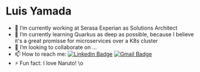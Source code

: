 # Luis Yamada


- 🔭  I’m currently working at Serasa Experian as Solutions Architect
- 🌱  I’m currently learning Quarkus as deep as possible, because I believe it's a great promisse for microservices over a K8s cluster
- 👯  I’m looking to collaborate on ...
- 📫 How to reach me:
[![Linkedin Badge](https://img.shields.io/badge/-LinkedIn-blue?style=flat-square&logo=Linkedin&logoColor=white&link=https://www.linkedin.com/in/luis-yamada/)](https://www.linkedin.com/in/luis-yamada/)
[![Gmail Badge](https://img.shields.io/badge/-Gmail-c14438?style=flat-square&logo=Gmail&logoColor=white&link=mailto:luishm.yamada@gmail.com)](mailto:luishm.yamada@gmail.com)
- ⚡ Fun fact: I love Naruto! \o
